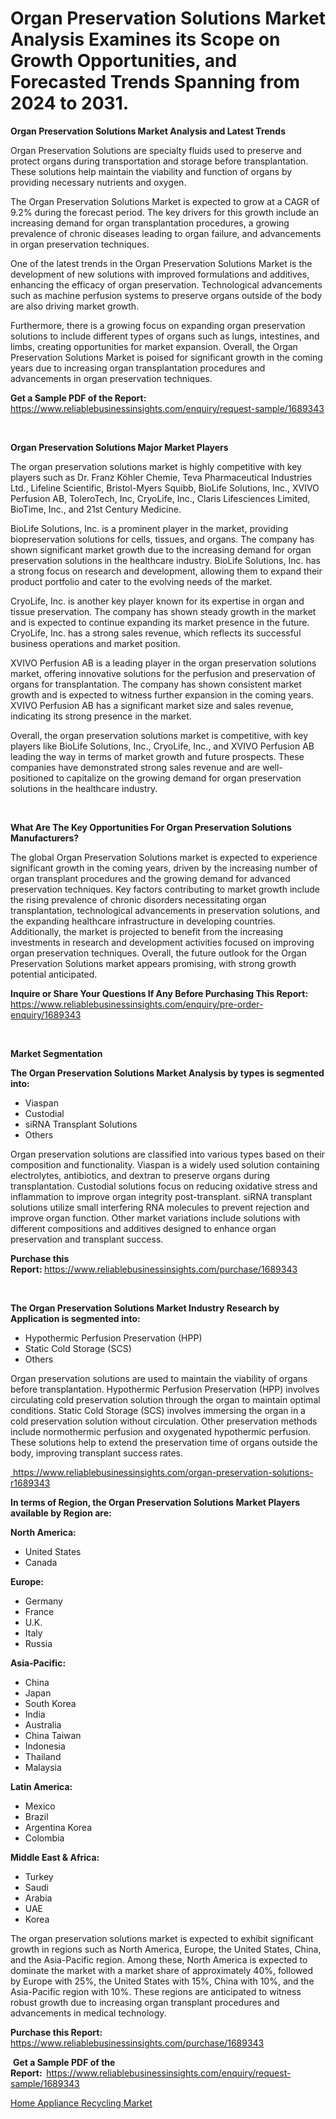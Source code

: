 <p><h1>Organ Preservation Solutions Market Analysis Examines its Scope on Growth Opportunities, and Forecasted Trends Spanning from 2024 to 2031.</h1></p><p><strong>Organ Preservation Solutions Market Analysis and Latest Trends</strong></p>
<p><p>Organ Preservation Solutions are specialty fluids used to preserve and protect organs during transportation and storage before transplantation. These solutions help maintain the viability and function of organs by providing necessary nutrients and oxygen.</p><p>The Organ Preservation Solutions Market is expected to grow at a CAGR of 9.2% during the forecast period. The key drivers for this growth include an increasing demand for organ transplantation procedures, a growing prevalence of chronic diseases leading to organ failure, and advancements in organ preservation techniques.</p><p>One of the latest trends in the Organ Preservation Solutions Market is the development of new solutions with improved formulations and additives, enhancing the efficacy of organ preservation. Technological advancements such as machine perfusion systems to preserve organs outside of the body are also driving market growth.</p><p>Furthermore, there is a growing focus on expanding organ preservation solutions to include different types of organs such as lungs, intestines, and limbs, creating opportunities for market expansion. Overall, the Organ Preservation Solutions Market is poised for significant growth in the coming years due to increasing organ transplantation procedures and advancements in organ preservation techniques.</p></p>
<p><strong>Get a Sample PDF of the Report:&nbsp;</strong> <a href="https://www.reliablebusinessinsights.com/enquiry/request-sample/1689343">https://www.reliablebusinessinsights.com/enquiry/request-sample/1689343</a></p>
<p>&nbsp;</p>
<p><strong>Organ Preservation Solutions Major Market Players</strong></p>
<p><p>The organ preservation solutions market is highly competitive with key players such as Dr. Franz Köhler Chemie, Teva Pharmaceutical Industries Ltd., Lifeline Scientific, Bristol-Myers Squibb, BioLife Solutions, Inc., XVIVO Perfusion AB, ToleroTech, Inc, CryoLife, Inc., Claris Lifesciences Limited, BioTime, Inc., and 21st Century Medicine.</p><p>BioLife Solutions, Inc. is a prominent player in the market, providing biopreservation solutions for cells, tissues, and organs. The company has shown significant market growth due to the increasing demand for organ preservation solutions in the healthcare industry. BioLife Solutions, Inc. has a strong focus on research and development, allowing them to expand their product portfolio and cater to the evolving needs of the market. </p><p>CryoLife, Inc. is another key player known for its expertise in organ and tissue preservation. The company has shown steady growth in the market and is expected to continue expanding its market presence in the future. CryoLife, Inc. has a strong sales revenue, which reflects its successful business operations and market position.</p><p>XVIVO Perfusion AB is a leading player in the organ preservation solutions market, offering innovative solutions for the perfusion and preservation of organs for transplantation. The company has shown consistent market growth and is expected to witness further expansion in the coming years. XVIVO Perfusion AB has a significant market size and sales revenue, indicating its strong presence in the market.</p><p>Overall, the organ preservation solutions market is competitive, with key players like BioLife Solutions, Inc., CryoLife, Inc., and XVIVO Perfusion AB leading the way in terms of market growth and future prospects. These companies have demonstrated strong sales revenue and are well-positioned to capitalize on the growing demand for organ preservation solutions in the healthcare industry.</p></p>
<p>&nbsp;</p>
<p><strong>What Are The Key Opportunities For Organ Preservation Solutions Manufacturers?</strong></p>
<p><p>The global Organ Preservation Solutions market is expected to experience significant growth in the coming years, driven by the increasing number of organ transplant procedures and the growing demand for advanced preservation techniques. Key factors contributing to market growth include the rising prevalence of chronic disorders necessitating organ transplantation, technological advancements in preservation solutions, and the expanding healthcare infrastructure in developing countries. Additionally, the market is projected to benefit from the increasing investments in research and development activities focused on improving organ preservation techniques. Overall, the future outlook for the Organ Preservation Solutions market appears promising, with strong growth potential anticipated.</p></p>
<p><strong>Inquire or Share Your Questions If Any Before Purchasing This Report:</strong> <a href="https://www.reliablebusinessinsights.com/enquiry/pre-order-enquiry/1689343">https://www.reliablebusinessinsights.com/enquiry/pre-order-enquiry/1689343</a></p>
<p>&nbsp;</p>
<p><strong>Market Segmentation</strong></p>
<p><strong>The Organ Preservation Solutions Market Analysis by types is segmented into:</strong></p>
<p><ul><li>Viaspan</li><li>Custodial</li><li>siRNA Transplant Solutions</li><li>Others</li></ul></p>
<p><p>Organ preservation solutions are classified into various types based on their composition and functionality. Viaspan is a widely used solution containing electrolytes, antibiotics, and dextran to preserve organs during transplantation. Custodial solutions focus on reducing oxidative stress and inflammation to improve organ integrity post-transplant. siRNA transplant solutions utilize small interfering RNA molecules to prevent rejection and improve organ function. Other market variations include solutions with different compositions and additives designed to enhance organ preservation and transplant success.</p></p>
<p><strong>Purchase this Report:&nbsp;</strong><a href="https://www.reliablebusinessinsights.com/purchase/1689343">https://www.reliablebusinessinsights.com/purchase/1689343</a></p>
<p>&nbsp;</p>
<p><strong>The Organ Preservation Solutions Market Industry Research by Application is segmented into:</strong></p>
<p><ul><li>Hypothermic Perfusion Preservation (HPP)</li><li>Static Cold Storage (SCS)</li><li>Others</li></ul></p>
<p><p>Organ preservation solutions are used to maintain the viability of organs before transplantation. Hypothermic Perfusion Preservation (HPP) involves circulating cold preservation solution through the organ to maintain optimal conditions. Static Cold Storage (SCS) involves immersing the organ in a cold preservation solution without circulation. Other preservation methods include normothermic perfusion and oxygenated hypothermic perfusion. These solutions help to extend the preservation time of organs outside the body, improving transplant success rates.</p></p>
<p><a href="https://www.reliablebusinessinsights.com/organ-preservation-solutions-r1689343">&nbsp;https://www.reliablebusinessinsights.com/organ-preservation-solutions-r1689343</a></p>
<p><strong>In terms of Region, the Organ Preservation Solutions Market Players available by Region are:</strong></p>
<p>
    <p> <strong> North America: </strong>
        <ul>
            <li>United States</li>
            <li>Canada</li>
        </ul>
        </p> 
    <p> <strong> Europe: </strong>
        <ul>
            <li>Germany</li>
            <li>France</li>
            <li>U.K.</li>
            <li>Italy</li>
            <li>Russia</li>
        </ul>
        </p> 
    <p> <strong> Asia-Pacific: </strong>
        <ul>
            <li>China</li>
            <li>Japan</li>
            <li>South Korea</li>
            <li>India</li>
            <li>Australia</li>
            <li>China Taiwan</li>
            <li>Indonesia</li>
            <li>Thailand</li>
            <li>Malaysia</li>
        </ul>
        </p> 
    <p> <strong> Latin America: </strong>
        <ul>
            <li>Mexico</li>
            <li>Brazil</li>
            <li>Argentina Korea</li>
            <li>Colombia</li>
        </ul>
        </p> 
    <p> <strong> Middle East & Africa: </strong>
        <ul>
            <li>Turkey</li>
            <li>Saudi</li>
            <li>Arabia</li>
            <li>UAE</li>
            <li>Korea</li>
        </ul>
    </p>
    </p>
<p><p>The organ preservation solutions market is expected to exhibit significant growth in regions such as North America, Europe, the United States, China, and the Asia-Pacific region. Among these, North America is expected to dominate the market with a market share of approximately 40%, followed by Europe with 25%, the United States with 15%, China with 10%, and the Asia-Pacific region with 10%. These regions are anticipated to witness robust growth due to increasing organ transplant procedures and advancements in medical technology.</p></p>
<p><strong>Purchase this Report: </strong><a href="https://www.reliablebusinessinsights.com/purchase/1689343">https://www.reliablebusinessinsights.com/purchase/1689343</a></p>
<p>&nbsp;<strong>Get a Sample PDF of the Report:&nbsp;&nbsp;</strong><a href="https://www.reliablebusinessinsights.com/enquiry/request-sample/1689343">https://www.reliablebusinessinsights.com/enquiry/request-sample/1689343</a></p>
<p><strong></strong></p>
<p><p><a href="https://www.linkedin.com/pulse/home-appliance-recycling-market-research-report-forecast-growth-gdmue?trackingId=M4pTFTqTShq9vLWCYUdIGw%3D%3D">Home Appliance Recycling Market</a></p></p>